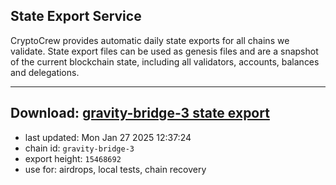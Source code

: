 ## State Export Service
CryptoCrew provides automatic daily state exports for all chains we validate. State export files can be used as genesis files and are a snapshot of the current blockchain state, including all validators, accounts, balances and delegations.

---
**Download: [gravity-bridge-3 state export](https://dl-eu2.ccvalidators.com/SERVICE/gravitybridge/gravity-bridge-3_export_15468692.json)**
---

- last updated: Mon Jan 27 2025 12:37:24
- chain id: `gravity-bridge-3`
- export height: `15468692`
- use for: airdrops, local tests, chain recovery
